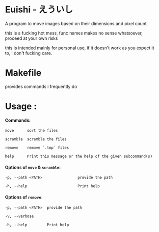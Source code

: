 # Euishi - えういし
A program to move images based on their dimensions and pixel count

this is a fucking hot mess, func names makes no sense whatsoever, proceed at your own risks

this is intended mainly for personal use, if it doesn't work as you expect it to, i don't fucking care.

# Makefile
provides commands i frequently do

# Usage :

#### Commands:

    move      sort the files

    scramble  scramble the files

    remove    remove `.tmp` files

    help      Print this message or the help of the given subcommand(s)


#### Options of `move` & `scramble`:

    -p, --path <PATH>                provide the path

    -h, --help                       Print help

#### Options of `remove`:

    -p, --path <PATH>  provide the path

    -v, --verbose

    -h, --help         Print help



